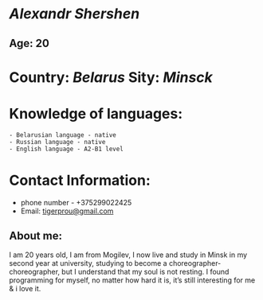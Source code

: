 # *Alexandr Shershen*
## Age: **20**


# **Country**: *Belarus* **Sity:**  *Minsck*

# Knowledge of languages:
    - Belarusian language - native 
    - Russian language - native
    - English language - A2-B1 level

# Contact Information:
 + phone number - +375299022425
 + Email: tigerprou@gmail.com

## About me: 
I am 20 years old, I am from Mogilev, I now live and study in Minsk in my second year at university, studying to become a choreographer-choreographer, but I understand that my soul is not resting. I found programming for myself, no matter how hard it is, it’s still interesting for me & i love it.